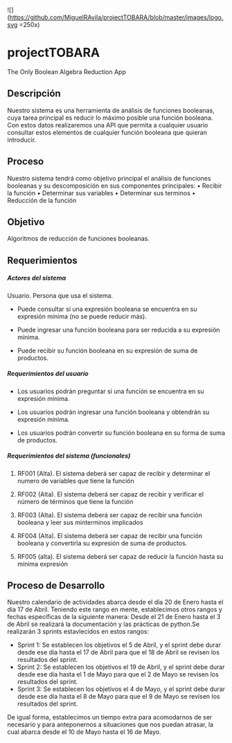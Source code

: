 ![](https://github.com/MiguelRAvila/projectTOBARA/blob/master/images/logo.svg =250x)

# projectTOBARA

The Only Boolean Algebra Reduction App

## Descripción

Nuestro sistema es una herramienta de análisis de funciones booleanas, cuya tarea principal es reducir lo máximo posible una función booleana.
Con estos datos realizaremos una API que permita a cualquier usuario consultar estos elementos de cualquier función booleana que quieran introducir.

## Proceso

Nuestro sistema tendrá como objetivo principal el análisis de funciones booleanas y su descomposición en sus componentes principales:
    • Recibir la función
    • Determinar sus variables 
    • Determinar sus terminos
    • Reducción de la función

## Objetivo

Algoritmos de reducción de funciones booleanas. 

## Requerimientos

##### Actores del sistema

Usuario. Persona que usa el sistema.

- Puede consultar si una expresión booleana se encuentra en su expresión mínima (no se puede reducir más).

- Puede ingresar una función booleana para ser reducida a su expresión mínima.

- Puede recibir su función booleana en su expresión de suma de productos.

##### Requerimientos del usuario

- Los usuarios podrán preguntar si una función se encuentra en su expresión mínima.

- Los usuarios podrán ingresar una función booleana y obtendrán su expresión mínima.

- Los usuarios podrán convertir su función booleana en su forma de suma de productos.

##### Requerimientos del sistema (funcionales)

1. RF001 (Alta). El sistema deberá ser capaz de recibir y determinar el numero de variables que tiene la función

2. RF002 (Alta). El sistema deberá ser capaz de recibir y verificar el número de términos que tiene la función

3. RF003 (Alta). El sistema deberá ser capaz de recibir una función booleana y leer sus minterminos implicados

4. RF004 (Alta). El sistema deberá ser capaz de recibir una función booleana y convertirla su expresión de suma de productos.

5. RF005 (alta). El sistema deberá ser capaz de reducir la función hasta su mínima expresión

## Proceso de Desarrollo

Nuestro calendario de actividades abarca desde el día 20 de Enero hasta el día 17 de Abril.
Teniendo este rango en mente, establecimos otros rangos y fechas específicas de la siguiente manera:
Desde el 21 de Enero hasta el 3 de Abril se realizará la documentación y las prácticas de python.Se realizarán 3 sprints estavlecidos en estos rangos:

- Sprint 1: Se establecen los objetivos el 5 de Abril, y el sprint debe durar desde ese día hasta el 17 de Abril para que el 18 de Abril se revisen los resultados del sprint.
- Sprint 2: Se establecen los objetivos el 19 de Abril, y el sprint debe durar desde ese día hasta el 1 de Mayo para que el 2 de Mayo se revisen los resultados del sprint.
- Sprint 3: Se establecen los objetivos el 4 de Mayo, y el sprint debe durar desde ese día hasta el 8 de Mayo para que el 9 de Mayo se revisen los resultados del sprint.

De igual forma, establecimos un tiempo extra para acomodarnos de ser necesario y para anteponernos a situaciones que nos puedan atrasar, la cual abarca desde el 10 de Mayo hasta el 16 de Mayo.
